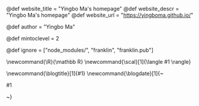 <!--
Add here global page variables to use throughout your
website.
The website_* must be defined for the RSS to work
-->
@def website_title = "Yingbo Ma's homepage"
@def website_descr = "Yingbo Ma's homepage"
@def website_url   = "https://yingboma.github.io/"

@def author = "Yingbo Ma"

@def mintoclevel = 2

<!--
Add here files or directories that should be ignored by Franklin, otherwise
these files might be copied and, if markdown, processed by Franklin which
you might not want. Indicate directories by ending the name with a `/`.
-->
@def ignore = ["node_modules/", "franklin", "franklin.pub"]

<!--
Add here global latex commands to use throughout your
pages. It can be math commands but does not need to be.
For instance:
* \newcommand{\phrase}{This is a long phrase to copy.}
-->
\newcommand{\R}{\mathbb R}
\newcommand{\scal}[1]{\langle #1 \rangle}

\newcommand{\blogtitle}[1]{\#1}
\newcommand{\blogdate}[1]{~~~<p><span class="blog-date">#1</span></p>~~~}
